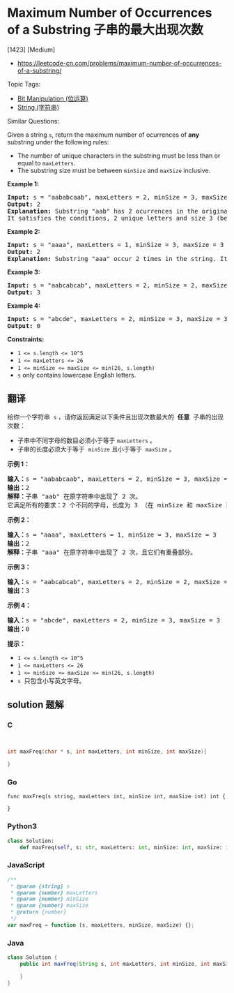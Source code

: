 # Maximum Number of Occurrences of a Substring 子串的最大出现次数

[1423] [Medium]

- https://leetcode-cn.com/problems/maximum-number-of-occurrences-of-a-substring/

Topic Tags:

- [Bit Manipulation (位运算)](https://leetcode-cn.com/tag/bit-manipulation/)
- [String (字符串)](https://leetcode-cn.com/tag/string/)

Similar Questions:

Given a string `s`, return the maximum number of ocurrences of **any** substring under the following rules:

- The number of unique characters in the substring must be less than or equal to `maxLetters`.
- The substring size must be between `minSize` and `maxSize` inclusive.

**Example 1:**

<pre><strong>Input:</strong> s = "aababcaab", maxLetters = 2, minSize = 3, maxSize = 4
<strong>Output:</strong> 2
<strong>Explanation:</strong> Substring "aab" has 2 ocurrences in the original string.
It satisfies the conditions, 2 unique letters and size 3 (between minSize and maxSize).
</pre>

**Example 2:**

<pre><strong>Input:</strong> s = "aaaa", maxLetters = 1, minSize = 3, maxSize = 3
<strong>Output:</strong> 2
<strong>Explanation:</strong> Substring "aaa" occur 2 times in the string. It can overlap.
</pre>

**Example 3:**

<pre><strong>Input:</strong> s = "aabcabcab", maxLetters = 2, minSize = 2, maxSize = 3
<strong>Output:</strong> 3
</pre>

**Example 4:**

<pre><strong>Input:</strong> s = "abcde", maxLetters = 2, minSize = 3, maxSize = 3
<strong>Output:</strong> 0
</pre>

**Constraints:**

- `1 <= s.length <= 10^5`
- `1 <= maxLetters <= 26`
- `1 <= minSize <= maxSize <= min(26, s.length)`
- `s` only contains lowercase English letters.

## 翻译

给你一个字符串  `s` ，请你返回满足以下条件且出现次数最大的  **任意**  子串的出现次数：

- 子串中不同字母的数目必须小于等于 `maxLetters` 。
- 子串的长度必须大于等于  `minSize` 且小于等于  `maxSize` 。

**示例 1：**

<pre><strong>输入：</strong>s = "aababcaab", maxLetters = 2, minSize = 3, maxSize = 4
<strong>输出：</strong>2
<strong>解释：</strong>子串 "aab" 在原字符串中出现了 2 次。
它满足所有的要求：2 个不同的字母，长度为 3 （在 minSize 和 maxSize 范围内）。
</pre>

**示例 2：**

<pre><strong>输入：</strong>s = "aaaa", maxLetters = 1, minSize = 3, maxSize = 3
<strong>输出：</strong>2
<strong>解释：</strong>子串 "aaa" 在原字符串中出现了 2 次，且它们有重叠部分。
</pre>

**示例 3：**

<pre><strong>输入：</strong>s = "aabcabcab", maxLetters = 2, minSize = 2, maxSize = 3
<strong>输出：</strong>3
</pre>

**示例 4：**

<pre><strong>输入：</strong>s = "abcde", maxLetters = 2, minSize = 3, maxSize = 3
<strong>输出：</strong>0
</pre>

**提示：**

- `1 <= s.length <= 10^5`
- `1 <= maxLetters <= 26`
- `1 <= minSize <= maxSize <= min(26, s.length)`
- `s`  只包含小写英文字母。

## solution 题解

### C

```c


int maxFreq(char * s, int maxLetters, int minSize, int maxSize){

}


```

### Go

```golang
func maxFreq(s string, maxLetters int, minSize int, maxSize int) int {

}
```

### Python3

```python
class Solution:
    def maxFreq(self, s: str, maxLetters: int, minSize: int, maxSize: int) -> int:

```

### JavaScript

```javascript
/**
 * @param {string} s
 * @param {number} maxLetters
 * @param {number} minSize
 * @param {number} maxSize
 * @return {number}
 */
var maxFreq = function (s, maxLetters, minSize, maxSize) {};
```

### Java

```java
class Solution {
    public int maxFreq(String s, int maxLetters, int minSize, int maxSize) {

    }
}
```
